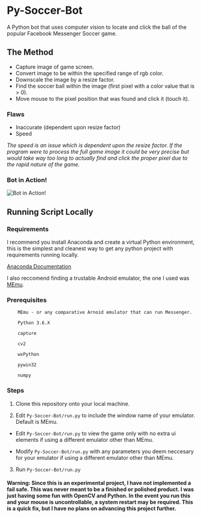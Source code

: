 # Py-Soccer-Bot
A Python bot that uses computer vision to locate and click the ball of the popular Facebook Messenger Soccer game.

## The Method
* Capture image of game screen.
* Convert image to be within the specified range of rgb color.
* Downscale the image by a resize factor.
* Find the soccer ball within the image (first pixel with a color value that is > 0).
* Move mouse to the pixel position that was found and click it (touch it).

### Flaws
* Inaccurate (dependent upon resize factor)
* Speed

_The speed is an issue which is dependent upon the resize factor. If the program were to process the full game image it could be very precise but would take way too long to actually find and click the proper pixel due to the rapid nature of the game._

### Bot in Action!
![Bot in Action!](https://i.imgur.com/T3CgQrp.gif)

## Running Script Locally

### Requirements
I recommend you install Anaconda and create a virtual Python environment, this is the simplest and cleanest way to get any python project with requirements running locally.

[Anaconda Documentation](https://docs.anaconda.com/anaconda/)

I also reccomend finding a trustable Android emulator, the one I used was [MEmu](https://www.memuplay.com/).

### Prerequisites
```
    MEmu - or any comparative Arnoid emulator that can run Messenger.
    
    Python 3.6.X

    capture
    
    cv2
    
    wxPython
    
    pywin32
    
    numpy
```

### Steps
  1. Clone this repository onto your local machine.
  
  2. Edit ```Py-Soccer-Bot/run.py``` to include the window name of your emulator. Default is MEmu.
  
  *  Edit ```Py-Soccer-Bot/run.py``` to view the game only with no extra ui elements if using a different emulator other than MEmu.
  
  *  Modify ```Py-Soccer-Bot/run.py``` with any parameters you deem neccesary for your emulator if using a different emulator other than MEmu.
  
  3. Run ```Py-Soccer-Bot/run.py```
 
#### Warning: Since this is an experimental project, I have not implemented a fail safe. This was never meant to be a finished or polished product. I was just having some fun with OpenCV and Python.  In the event you run this and your mouse is uncontrollable, a system restart may be required. This is a quick fix, but I have no plans on advancing this project further.
